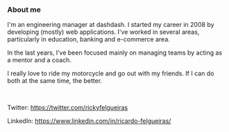 ### About me 
I'm an engineering manager at dashdash. I started my career in 2008 by developing (mostly) web applications. I've worked in several areas, particularly in education, banking and e-commerce area.

In the last years, I’ve been focused mainly on managing teams by acting as a mentor and a coach.

I really love to ride my motorcycle and go out with my friends. If I can do both at the same time, the better.

<br/>

Twitter: https://twitter.com/rickyfelgueiras

LinkedIn: https://www.linkedin.com/in/ricardo-felgueiras/
